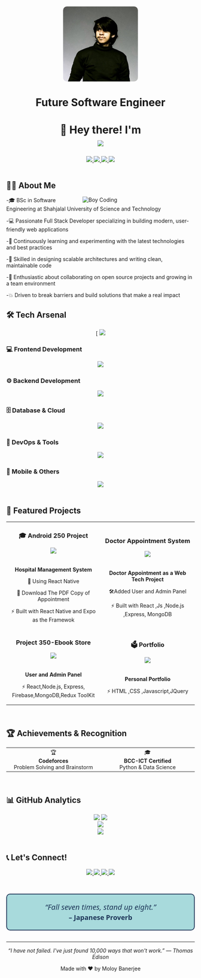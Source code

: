 <div align="center">
  <img align="center" alt="Moloy Banerjee" width="200" src="pro.jpg" style="border-radius: 10px; margin-top: 20px;" />

  <h1>Future Software Engineer</h1>
</div>

<h1 align="center">
  👋
  Hey there! I'm 
  <br/>
  <img src="https://readme-typing-svg.demolab.com?font=Righteous&size=28&duration=3000&pause=1000&color=0E7490&center=true&vCenter=true&width=450&lines=Moloy+Banerjee;Full+Stack+MERN+Developer;Open+Source+Contributor;Software+Engineer" />
</h1>

<div align="center">
   <a href="https://itsmoloy.github.io/Portfolio/">
     <img src="https://img.shields.io/badge/Portfolio-255E63?style=for-the-badge&logo=About.me&logoColor=white" />
  </a>
  <a href="mailto:moloy21@student.sust.edu">
    <img src="https://img.shields.io/badge/Gmail-D14836?style=for-the-badge&logo=gmail&logoColor=white" />
  </a>
  <a href="https://linkedin.com/in/Moloy_Banerjee/">
    <img src="https://img.shields.io/badge/LinkedIn-0077B5?style=for-the-badge&logo=linkedin&logoColor=white" />
  </a>
  <a href="https://github.com/ItsMoloy">
    <img src="https://img.shields.io/badge/GitHub-100000?style=for-the-badge&logo=github&logoColor=white" />
  </a>
</div>

<br/>

## 👨‍💻 About Me

<img align="right" alt="Boy Coding" width="300" src="https://camo.githubusercontent.com/0e2953d98b21eda5a158939ea202c7c07b16b0dc0dc5c1e269826c29a01a974f/68747470733a2f2f7777772e77656232347a6f6e652e636f6d2f77702d636f6e74656e742f75706c6f6164732f323032322f31302f34363230372d70726f6772616d6d65722d312e676966">


-🎓 BSc in Software Engineering at Shahjalal University of Science and Technology

-💻 Passionate Full Stack Developer specializing in building modern, user-friendly web applications

-🌱 Continuously learning and experimenting with the latest technologies and best practices

-🔧 Skilled in designing scalable architectures and writing clean, maintainable code

-🤝 Enthusiastic about collaborating on open source projects and growing in a team environment

-💥 Driven to break barriers and build solutions that make a real impact
<br/>

## 🛠️ Tech Arsenal

<div align="center">
 [ <img src="https://readme-typing-svg.demolab.com?font=Righteous&size=25&duration=2000&pause=500&color=F39C12&center=true&vCenter=true&width=1000&lines=Full+Stack+Developer+%7C+MERN+Specialist+%7C+Problem+Solver" />
</div>

### 💻 Frontend Development

<div align="center">
  <img src="https://skillicons.dev/icons?i=react,js,ts,html,css,tailwind,materialui,redux,bootstrap" />
</div>

### ⚙️ Backend Development

<div align="center">
  <img src="https://skillicons.dev/icons?i=nodejs,express,python,java,cpp,php,graphql" />
</div>

### 🗄️ Database & Cloud

<div align="center">
  <img src="https://skillicons.dev/icons?i=mongodb,mysql,firebase,supabase,cloudflare" />
</div>

### 🔧 DevOps & Tools

<div align="center">
  <img src="https://skillicons.dev/icons?i=git,github,vercel,vscode,postman,figma" />
</div>

### 📱 Mobile & Others

<div align="center">
  <img src="https://skillicons.dev/icons?i=androidstudio,flutter,dart,tensorflow,opencv,kotlin,reactnative" />
</div>


<br/>

## 🚀 Featured Projects

<div align="center">
  <table>
    <tr>
      <td width="50%">
        <h3 align="center">🎓 Android 250 Project </h3>
        <div align="center">
          <a href="https://github.com/ItsMoloy/Android_250.git" target="_blank">
            <img src="https://img.shields.io/badge/Live-Demo-success?style=for-the-badge&logo=vercel" />
          </a>
          <br/><br/>
          <p><strong>Hospital Management System</strong></p>
          <p>🔐 Using React Native</p>
          <p>👥 Download The PDF Copy of Appointment</p>
          <p>⚡ Built with React Native and Expo as the Framewok</p>
        </div>
      </td>
      <td width="50%">
        <h3 align="center">Doctor Appointment System</h3>
        <div align="center">
          <a href="https://github.com/ItsMoloy/Doctor-Appointment-System.git" target="_blank">
            <img src="https://img.shields.io/badge/Live-Demo-success?style=for-the-badge&logo=vercel" />
          </a>
          <br/><br/>
          <p><strong>Doctor Appointment as a Web Tech Project</strong></p>
          <p>🛠️Added User and Admin Panel</p>
          <p>⚡ Built with React ,Js ,Node.js ,Express, MongoDB </p>
        </div>
      </td>
    </tr>
    <tr>
      <td width="50%">
        <h3 align="center">Project 350-Ebook Store</h3>
        <div align="center">
          <a href="https://github.com/ItsMoloy/Ebook-store" target="_blank">
            <img src="https://img.shields.io/badge/Source-Code-blue?style=for-the-badge&logo=github" />
          </a>
          <br/><br/>
          <p><strong>User and Admin Panel</strong></p>
          <p>⚡ React,Node.js, Express, Firebase,MongoDB,Redux ToolKit </p>
        </div>
      </td>
      <td width="50%">
        <h3 align="center">🗳️ Portfolio</h3>
        <div align="center">
          <a href="https://github.com/Amitsharma2468/Happy-Voting" target="_blank">
            <img src="https://img.shields.io/badge/Source-Code-blue?style=for-the-badge&logo=github" />
          </a>
          <br/><br/>
          <p><strong>Personal Portfolio</strong></p>
          <p>⚡ HTML ,CSS ,Javascript,JQuery</p>
        </div>
      </td>
    </tr>
  </table>
</div>

<br/>

## 🏆 Achievements & Recognition

<div align="center">
  <table>
    <tr>
      <td align="center" width="25%">
        🏆
        <br/><strong>Codeforces </strong>
        <br/>Problem Solving and Brainstorm
      </td>
      <td align="center" width="25%">
        🎓
        <br/><strong>BCC-ICT Certified</strong>
        <br/>Python & Data Science
      </td>
    </tr>
  </table>
</div>

<br/>

## 📊 GitHub Analytics

<div align="center">
  <img height="180em" src="https://github-readme-stats.vercel.app/api?username=ItsMoloy&show_icons=true&theme=tokyonight&include_all_commits=true&count_private=true"/>
  <img height="180em" src="https://github-readme-stats.vercel.app/api/top-langs/?username=ItsMoloy&layout=compact&langs_count=8&theme=tokyonight"/>
</div>

<div align="center">
  <img src="https://github-readme-streak-stats.herokuapp.com/?user=ItsMoloy&theme=tokyonight" />
</div>

<div align="center">
  <img src="https://github-readme-activity-graph.vercel.app/graph?username=ItsMoloy&theme=tokyo-night" />
</div>

<br/>

## 📞 Let's Connect!

<div align="center">
  <a href="https://itsmoloy.github.io/Portfolio/" target="_blank">
    <img src="https://img.shields.io/badge/🌐_Portfolio-FF6B6B?style=for-the-badge&logoColor=white" />
  </a>
  <a href="mailto:moloy21@student.sust.edu" target="_blank">
    <img src="https://img.shields.io/badge/📧_Email-4ECDC4?style=for-the-badge&logoColor=white" />
  </a>
  <a href="https://linkedin.com/in/Moloy_Banerjeet/" target="_blank">
    <img src="https://img.shields.io/badge/🔗_LinkedIn-45B7D1?style=for-the-badge&logoColor=white" />
  </a>
  <a href="https://github.com/ItsMoloy" target="_blank">
    <img src="https://img.shields.io/badge/💻_GitHub-96CEB4?style=for-the-badge&logoColor=white" />
  </a>
</div>

<br/>

<div align="center" style="font-family: 'Segoe UI', Tahoma, Geneva, Verdana, sans-serif; 
                        max-width: 500px; margin: 30px auto; padding: 20px; 
                        border: 2px solid #1d3557; border-radius: 10px; background-color: #a8dadc; 
                        color: #1d3557; font-size: 20px; font-style: italic;">
  “Fall seven times, stand up eight.”
  <br>
  <span style="font-weight: bold; font-style: normal; font-size: 18px;">– Japanese Proverb</span>
</div>




---

<div align="center">
  <p><em>“I have not failed. I've just found 10,000 ways that won't work.” — Thomas Edison</em></p>
  <p>Made with ❤️ by Moloy Banerjee</p>
</div>

